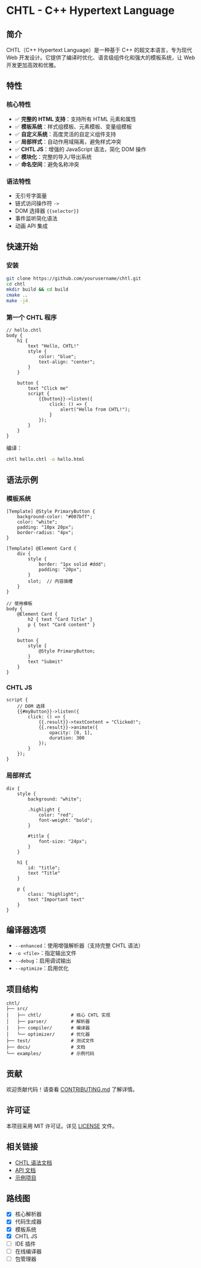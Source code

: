 # CHTL - C++ Hypertext Language

## 简介

CHTL（C++ Hypertext Language）是一种基于 C++ 的超文本语言，专为现代 Web 开发设计。它提供了编译时优化、语言级组件化和强大的模板系统，让 Web 开发更加高效和优雅。

## 特性

### 核心特性
- ✅ **完整的 HTML 支持**：支持所有 HTML 元素和属性
- ✅ **模板系统**：样式组模板、元素模板、变量组模板
- ✅ **自定义系统**：高度灵活的自定义组件支持
- ✅ **局部样式**：自动作用域隔离，避免样式冲突
- ✅ **CHTL JS**：增强的 JavaScript 语法，简化 DOM 操作
- ✅ **模块化**：完整的导入/导出系统
- ✅ **命名空间**：避免名称冲突

### 语法特性
- 无引号字面量
- 链式访问操作符 `->`
- DOM 选择器 `{{selector}}`
- 事件监听简化语法
- 动画 API 集成

## 快速开始

### 安装

```bash
git clone https://github.com/yourusername/chtl.git
cd chtl
mkdir build && cd build
cmake ..
make -j4
```

### 第一个 CHTL 程序

```chtl
// hello.chtl
body {
    h1 {
        text "Hello, CHTL!"
        style {
            color: "blue";
            text-align: "center";
        }
    }
    
    button {
        text "Click me"
        script {
            {{button}}->listen({
                click: () => {
                    alert("Hello from CHTL!");
                }
            });
        }
    }
}
```

编译：
```bash
chtl hello.chtl -o hello.html
```

## 语法示例

### 模板系统

```chtl
[Template] @Style PrimaryButton {
    background-color: "#007bff";
    color: "white";
    padding: "10px 20px";
    border-radius: "4px";
}

[Template] @Element Card {
    div {
        style {
            border: "1px solid #ddd";
            padding: "20px";
        }
        slot;  // 内容插槽
    }
}

// 使用模板
body {
    @Element Card {
        h2 { text "Card Title" }
        p { text "Card content" }
    }
    
    button {
        style {
            @Style PrimaryButton;
        }
        text "Submit"
    }
}
```

### CHTL JS

```chtl
script {
    // DOM 选择
    {{#myButton}}->listen({
        click: () => {
            {{.result}}->textContent = "Clicked!";
            {{.result}}->animate({
                opacity: [0, 1],
                duration: 300
            });
        }
    });
}
```

### 局部样式

```chtl
div {
    style {
        background: "white";
        
        .highlight {
            color: "red";
            font-weight: "bold";
        }
        
        #title {
            font-size: "24px";
        }
    }
    
    h1 {
        id: "title";
        text "Title"
    }
    
    p {
        class: "highlight";
        text "Important text"
    }
}
```

## 编译器选项

- `--enhanced`：使用增强解析器（支持完整 CHTL 语法）
- `-o <file>`：指定输出文件
- `--debug`：启用调试输出
- `--optimize`：启用优化

## 项目结构

```
chtl/
├── src/
│   ├── chtl/           # 核心 CHTL 实现
│   ├── parser/         # 解析器
│   ├── compiler/       # 编译器
│   └── optimizer/      # 优化器
├── test/               # 测试文件
├── docs/               # 文档
└── examples/           # 示例代码
```

## 贡献

欢迎贡献代码！请查看 [CONTRIBUTING.md](CONTRIBUTING.md) 了解详情。

## 许可证

本项目采用 MIT 许可证。详见 [LICENSE](LICENSE) 文件。

## 相关链接

- [CHTL 语法文档](docs/CHTL语法文档.md)
- [API 文档](docs/api.md)
- [示例项目](examples/)

## 路线图

- [x] 核心解析器
- [x] 代码生成器
- [x] 模板系统
- [x] CHTL JS
- [ ] IDE 插件
- [ ] 在线编译器
- [ ] 包管理器